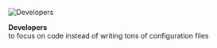 ![Developers](/images/home/icon-tags.svg)

**Developers** \
to focus on code instead of writing tons of configuration files
